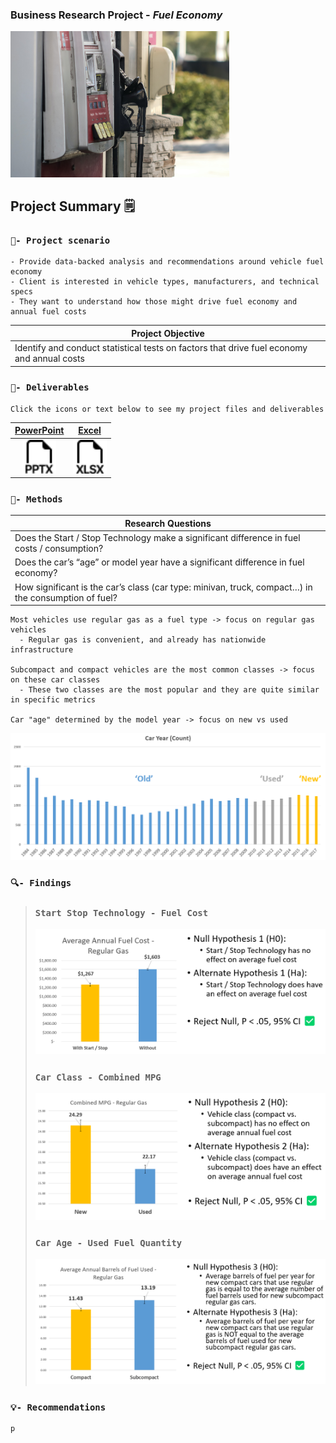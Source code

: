 ### Business Research Project - *Fuel Economy*

<img src ="images/dynamic/dawn-mcdonald-lBP2muAsD94-unsplash.jpg" width = 350>

## Project Summary 🗒️
### `🧭- Project scenario`
```
- Provide data-backed analysis and recommendations around vehicle fuel economy
- Client is interested in vehicle types, manufacturers, and technical specs
- They want to understand how those might drive fuel economy and annual fuel costs
```
| **Project Objective** |
|---|
| Identify and conduct statistical tests on factors that drive fuel economy and annual costs |

### `📂- Deliverables`
```
Click the icons or text below to see my project files and deliverables
```
| [PowerPoint](https://1drv.ms/p/s!Ahpkb3AfX4xfhLwzWGT1K1IHn_Fk2A?e=RTB4IZ) | [Excel](https://1drv.ms/x/s!Ahpkb3AfX4xfhLxAdTGnqepw6EwTXA?e=QpBkSM) |
|:---:|:---:|
| [<img src="images/static/filetype-pptx.svg" width="54px">](https://1drv.ms/p/s!Ahpkb3AfX4xfhLwzWGT1K1IHn_Fk2A?e=RTB4IZ) | [<img src="images/static/filetype-xlsx.svg" width="54px">](https://1drv.ms/x/s!Ahpkb3AfX4xfhLxAdTGnqepw6EwTXA?e=QpBkSM) |


### `🔧- Methods`

| Research Questions                                                                                  |
|-----------------------------------------------------------------------------------------------------|
| Does the Start / Stop Technology make a significant difference in fuel costs / consumption?         |
| Does the car’s “age” or model year have a significant difference in fuel economy?                   |
| How significant is the car’s class (car type: minivan, truck, compact…) in the consumption of fuel? |
```
Most vehicles use regular gas as a fuel type -> focus on regular gas vehicles
  - Regular gas is convenient, and already has nationwide infrastructure

Subcompact and compact vehicles are the most common classes -> focus on these car classes
  - These two classes are the most popular and they are quite similar in specific metrics

Car "age" determined by the model year -> focus on new vs used
```
<img src ="images/dynamic/car-age.png">


### `🔍- Findings`

> ### **`Start Stop Technology - Fuel Cost`**
> <img src ="images/dynamic/ttest-1.png">
>
> ### **`Car Class - Combined MPG`**
> <img src ="images/dynamic/ttest-2.png">
>
> ### **`Car Age - Used Fuel Quantity`**
> <img src ="images/dynamic/ttest-3.png">

### `💡- Recommendations`
```
p
```
